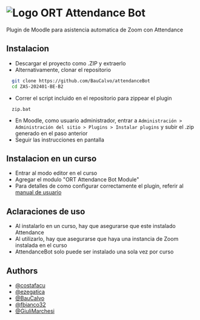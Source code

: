 
# ![Logo](https://i.imgur.com/1Xh1Q8K.png) ORT Attendance Bot 

Plugin de Moodle para asistencia automatica de Zoom con Attendance
## Instalacion

- Descargar el proyecto como .ZIP y extraerlo
- Alternativamente, clonar el repositorio

```bash
  git clone https://github.com/BauCalvo/attendanceBot
  cd ZAS-202401-BE-B2
```
- Correr el script incluido en el repositorio para zippear el plugin
```
  zip.bat
```
- En Moodle, como usuario administrador, entrar a ```Administración > Administración del sitio > Plugins > Instalar plugins``` y subir el .zip generado en el paso anterior
- Seguir las instrucciones en pantalla
    
## Instalacion en un curso

- Entrar al modo editor en el curso
- Agregar el modulo "ORT Attendance Bot Module"
- Para detalles de como configurar correctamente el plugin, referir al [manual de usuario](https://docs.google.com/document/d/1-UrRkcJ1RssB87Xa6Q86NHH7pCWXSLp1YkicFxDV5N0/edit?usp=sharing)
## Aclaraciones de uso

- Al instalarlo en un curso, hay que asegurarse que este instalado Attendance
- Al utilizarlo, hay que asegurarse que haya una instancia de Zoom instalada en el curso
- AttendanceBot solo puede ser instalado una sola vez por curso


## Authors

- [@costafacu](https://www.github.com/costafacu)
- [@ezegatica](https://www.github.com/ezegatica)
- [@BauCalvo](https://www.github.com/BauCalvo)
- [@fbianco32](https://www.github.com/fbianco32)
- [@GiuliMarchesi](https://www.github.com/GiuliMarchesi)

